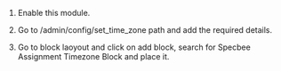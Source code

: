1. Enable this module.

2. Go to /admin/config/set_time_zone path and add the required details.

3. Go to block laoyout and click on add block, search for Specbee Assignment Timezone Block and place it.
